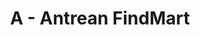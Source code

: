 ---
contest: FINDIT
year: 2021
round: Qualification
problem: A
title: A - Antrean FindMart
pdf: /contests/FINDIT/2021/qualification/A - Antrean FindMart.pdf
---